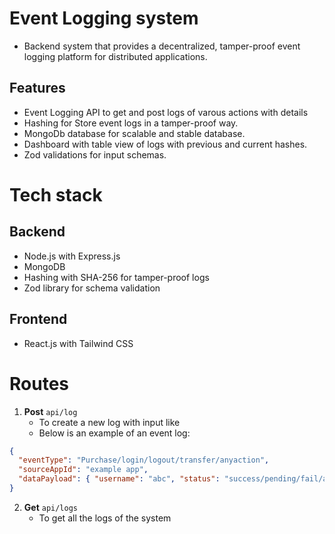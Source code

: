 # Event Logging system
- Backend system that provides a decentralized, tamper-proof event logging platform for distributed applications.

## Features
- Event Logging API to get and post logs of varous actions with details
-  Hashing for Store event logs in a tamper-proof way.
-  MongoDb database for scalable and stable database.
-  Dashboard with table view of logs with previous and current hashes.
-  Zod validations for input schemas.

# Tech stack
## Backend
- Node.js with Express.js
- MongoDB
- Hashing with SHA-256 for tamper-proof logs
- Zod library for schema validation

## Frontend 
- React.js with Tailwind CSS

# Routes 
1. **Post** `api/log` 
    - To create a new log with input like 
    - Below is an example of an event log:

```json
{
  "eventType": "Purchase/login/logout/transfer/anyaction",
  "sourceAppId": "example app",
  "dataPayload": { "username": "abc", "status": "success/pending/fail/any" }
}
```

2. **Get** `api/logs`
    - To get all the logs of the system
